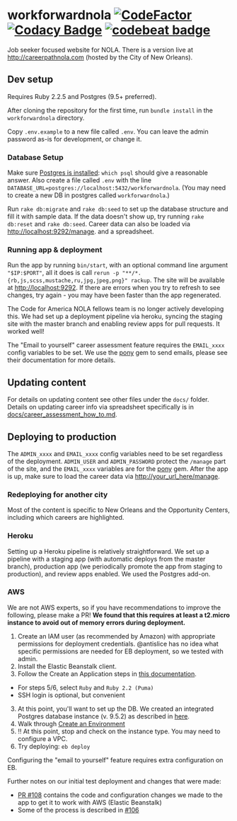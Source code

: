 # workforwardnola [![CodeFactor](https://www.codefactor.io/repository/github/loyno-mathcs/workforwardnola/badge)](https://www.codefactor.io/repository/github/loyno-mathcs/workforwardnola) [![Codacy Badge](https://api.codacy.com/project/badge/Grade/c6e79f4eeece4ae1a4d60cba9943f5ed)](https://www.codacy.com/app/nihonjinrxs/workforwardnola?utm_source=github.com&amp;utm_medium=referral&amp;utm_content=loyno-mathcs/workforwardnola&amp;utm_campaign=Badge_Grade) [![codebeat badge](https://codebeat.co/badges/3384331f-ae8f-494f-a568-a1a23dc493a7)](https://codebeat.co/projects/github-com-loyno-mathcs-workforwardnola-master)
Job seeker focused website for NOLA. There is a version live at http://careerpathnola.com (hosted by the City of New Orleans).

## Dev setup
Requires Ruby 2.2.5 and Postgres (9.5+ preferred).

After cloning the repository for the first time, run `bundle install` in the `workforwardnola` directory.

Copy `.env.example` to a new file called `.env`. You can leave the admin password as-is for development, or change it.

### Database Setup
Make sure [Postgres is installed](https://devcenter.heroku.com/articles/heroku-postgresql#set-up-postgres-on-mac): `which psql` should give a reasonable answer. Also create a file called `.env` with the line `DATABASE_URL=postgres://localhost:5432/workforwardnola`. (You may need to create a new DB in postgres called `workforwardnola`.)

Run `rake db:migrate` and `rake db:seed` to set up the database structure and fill it with sample data. If the data doesn't show up, try running `rake db:reset` and `rake db:seed`. Career data can also be loaded via [http://localhost:9292/manage](http://localhost:9292/manage). and a spreadsheet.

### Running app & deployment
Run the app by running `bin/start`, with an optional command line argument `"$IP:$PORT"`, all it does is call `rerun -p "**/*.{rb,js,scss,mustache,ru,jpg,jpeg,png}" rackup`. The site will be available at [http://localhost:9292](http://localhost:9292). If there are errors when you try to refresh to see changes, try again - you may have been faster than the app regenerated.

The Code for America NOLA fellows team is no longer actively developing this. We had set up a deployment pipeline via heroku, syncing the staging site with the master branch and enabling review apps for pull requests. It worked well!

The "Email to yourself" career assessment feature requires the `EMAIL_xxxx` config variables to be set. We use the [pony](https://github.com/benprew/pony) gem to send emails, please see their documentation for more details.

## Updating content
For details on updating content see other files under the `docs/` folder. Details on updating career info via spreadsheet specifically is in [docs/career_assessment_how_to.md](docs/career_assessment_how_to.md).

## Deploying to production
The `ADMIN_xxxx` and `EMAIL_xxxx` config variables need to be set regardless of the deployment. `ADMIN_USER` and `ADMIN_PASSWORD` protect the `/manage` part of the site, and the `EMAIL_xxxx` variables are for the [pony](https://github.com/benprew/pony) gem. After the app is up, make sure to load the career data via [http://your_url_here/manage](http://your_url_here/manage).

### Redeploying for another city
Most of the content is specific to New Orleans and the Opportunity Centers, including which careers are highlighted.

### Heroku
Setting up a Heroku pipeline is relatively straightforward. We set up a pipeline with a staging app (with automatic deploys from the master branch), production app (we periodically promote the app from staging to production), and review apps enabled. We used the Postgres add-on.

### AWS
We are not AWS experts, so if you have recommendations to improve the following, please make a PR! **We found that this requires at least a t2.micro instance to avoid out of memory errors during deployment.**

1. Create an IAM user (as recommended by Amazon) with appropriate permissions for deployment credentials. @antislice has no idea what specific permissions are needed for EB deployment, so we tested with admin.
2. Install the Elastic Beanstalk client.
2. Follow the Create an Application steps in [this documentation](http://docs.aws.amazon.com/elasticbeanstalk/latest/dg/create_deploy_Ruby_sinatra.html#create_deploy_Ruby_eb_init).
  * For steps 5/6, select `Ruby` and `Ruby 2.2 (Puma)`
  * SSH login is optional, but convenient
3. At this point, you'll want to set up the DB. We created an integrated Postgres database instance (v. 9.5.2) as described in [here](http://docs.aws.amazon.com/elasticbeanstalk/latest/dg/using-features.managing.db.html).
4. Walk through [Create an Environment](http://docs.aws.amazon.com/elasticbeanstalk/latest/dg/create_deploy_Ruby_sinatra.html#create_deploy_Ruby_eb_env)
5. ‼️ At this point, stop and check on the instance type. You may need to configure a VPC.
6. Try deploying: `eb deploy`

Configuring the "email to yourself" feature requires extra configuration on EB.

Further notes on our initial test deployment and changes that were made:
* [PR #108](https://github.com/codeforamerica/workforwardnola/pull/108) contains the code and configuration changes we made to the app to get it to work with AWS (Elastic Beanstalk)
* Some of the process is described in [#106](https://github.com/codeforamerica/workforwardnola/issues/106)
